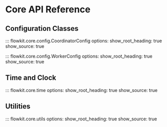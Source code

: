 # Core API Reference

## Configuration Classes

::: flowkit.core.config.CoordinatorConfig
    options:
      show_root_heading: true
      show_source: true

::: flowkit.core.config.WorkerConfig
    options:
      show_root_heading: true
      show_source: true

## Time and Clock

::: flowkit.core.time
    options:
      show_root_heading: true
      show_source: true

## Utilities

::: flowkit.core.utils
    options:
      show_root_heading: true
      show_source: true
